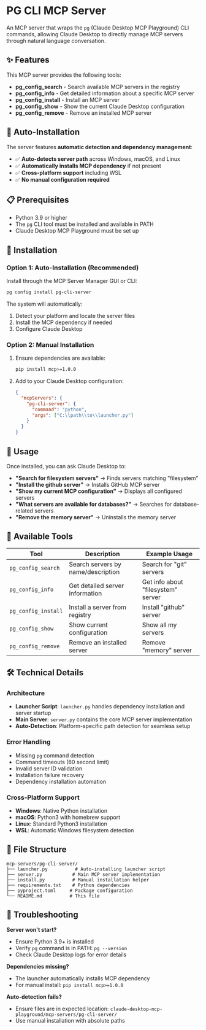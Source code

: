 # PG CLI MCP Server

An MCP server that wraps the `pg` (Claude Desktop MCP Playground) CLI commands, allowing Claude Desktop to directly manage MCP servers through natural language conversation.

## ✨ Features

This MCP server provides the following tools:

- **pg_config_search** - Search available MCP servers in the registry
- **pg_config_info** - Get detailed information about a specific MCP server  
- **pg_config_install** - Install an MCP server
- **pg_config_show** - Show the current Claude Desktop configuration
- **pg_config_remove** - Remove an installed MCP server

## 🚀 Auto-Installation

The server features **automatic detection and dependency management**:

- ✅ **Auto-detects server path** across Windows, macOS, and Linux
- ✅ **Automatically installs MCP dependency** if not present
- ✅ **Cross-platform support** including WSL
- ✅ **No manual configuration required**

## 📋 Prerequisites

- Python 3.9 or higher
- The `pg` CLI tool must be installed and available in PATH
- Claude Desktop MCP Playground must be set up

## 🔧 Installation

### Option 1: Auto-Installation (Recommended)
Install through the MCP Server Manager GUI or CLI:
```bash
pg config install pg-cli-server
```

The system will automatically:
1. Detect your platform and locate the server files
2. Install the MCP dependency if needed
3. Configure Claude Desktop

### Option 2: Manual Installation
1. Ensure dependencies are available:
   ```bash
   pip install mcp>=1.0.0
   ```

2. Add to your Claude Desktop configuration:
   ```json
   {
     "mcpServers": {
       "pg-cli-server": {
         "command": "python",
         "args": ["C:\\path\\to\\launcher.py"]
       }
     }
   }
   ```

## 💬 Usage

Once installed, you can ask Claude Desktop to:

- **"Search for filesystem servers"** → Finds servers matching "filesystem"
- **"Install the github server"** → Installs GitHub MCP server
- **"Show my current MCP configuration"** → Displays all configured servers
- **"What servers are available for databases?"** → Searches for database-related servers
- **"Remove the memory server"** → Uninstalls the memory server

## 🔧 Available Tools

| Tool | Description | Example Usage |
|------|-------------|---------------|
| `pg_config_search` | Search servers by name/description | Search for "git" servers |
| `pg_config_info` | Get detailed server information | Get info about "filesystem" server |
| `pg_config_install` | Install a server from registry | Install "github" server |
| `pg_config_show` | Show current configuration | Show all my servers |
| `pg_config_remove` | Remove an installed server | Remove "memory" server |

## 🛠 Technical Details

### Architecture
- **Launcher Script**: `launcher.py` handles dependency installation and server startup
- **Main Server**: `server.py` contains the core MCP server implementation
- **Auto-Detection**: Platform-specific path detection for seamless setup

### Error Handling
- Missing `pg` command detection
- Command timeouts (60 second limit)
- Invalid server ID validation
- Installation failure recovery
- Dependency installation automation

### Cross-Platform Support
- **Windows**: Native Python installation
- **macOS**: Python3 with homebrew support
- **Linux**: Standard Python3 installation
- **WSL**: Automatic Windows filesystem detection

## 📁 File Structure

```
mcp-servers/pg-cli-server/
├── launcher.py          # Auto-installing launcher script
├── server.py           # Main MCP server implementation
├── install.py          # Manual installation helper
├── requirements.txt    # Python dependencies
├── pyproject.toml     # Package configuration
└── README.md          # This file
```

## 🐛 Troubleshooting

**Server won't start?**
- Ensure Python 3.9+ is installed
- Verify `pg` command is in PATH: `pg --version`
- Check Claude Desktop logs for error details

**Dependencies missing?**
- The launcher automatically installs MCP dependency
- For manual install: `pip install mcp>=1.0.0`

**Auto-detection fails?**
- Ensure files are in expected location: `claude-desktop-mcp-playground/mcp-servers/pg-cli-server/`
- Use manual installation with absolute paths
